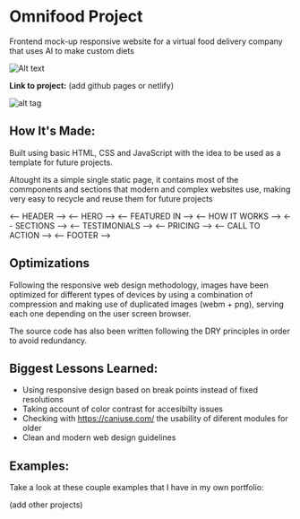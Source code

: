 # Omnifood Project

Frontend mock-up responsive website for a virtual food delivery company that uses AI to make custom diets

![Alt text](https://i.imgur.com/eNrILif.png)

**Link to project:** (add github pages or netlify)

![alt tag](http://placecorgi.com/1200/650)

## How It's Made:

Built using basic HTML, CSS and JavaScript with the idea to be used as a template for future projects.

Altought its a simple single static page, it contains most of the commponents and sections that modern and complex websites use, making very easy to recycle and reuse them for future projects

<-- HEADER -->
<-- HERO -->
<-- FEATURED IN -->
<-- HOW IT WORKS -->
<-- SECTIONS -->
<-- TESTIMONIALS -->
<-- PRICING -->
<-- CALL TO ACTION -->
<-- FOOTER -->

## Optimizations

Following the responsive web design methodology, images have been optimized for different types of devices by using a combination of compression and making use of duplicated images (webm + png), serving each one depending on the user screen browser.

The source code has also been written following the DRY principles in order to avoid redundancy.

## Biggest Lessons Learned:

- Using responsive design based on break points instead of fixed resolutions
- Taking account of color contrast for accesibilty issues
- Checking with https://caniuse.com/ the usability of diferent modules for older
- Clean and modern web design guidelines

## Examples:

Take a look at these couple examples that I have in my own portfolio:

(add other projects)
